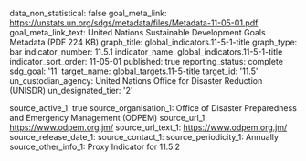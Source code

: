 data_non_statistical: false
goal_meta_link: https://unstats.un.org/sdgs/metadata/files/Metadata-11-05-01.pdf
goal_meta_link_text: United Nations Sustainable Development Goals Metadata (PDF 224
  KB)
graph_title: global_indicators.11-5-1-title
graph_type: bar
indicator_number: 11.5.1
indicator_name: global_indicators.11-5-1-title
indicator_sort_order: 11-05-01
published: true
reporting_status: complete
sdg_goal: '11'
target_name: global_targets.11-5-title
target_id: '11.5'
un_custodian_agency: United Nations Office for Disaster Reduction (UNISDR)
un_designated_tier: '2'

source_active_1: true
source_organisation_1: Office of Disaster Preparedness and Emergency Management (ODPEM)
source_url_1: https://www.odpem.org.jm/
source_url_text_1: https://www.odpem.org.jm/
source_release_date_1: 
source_contact_1: 
source_periodicity_1: Annually
source_other_info_1: Proxy Indicator for 11.5.2